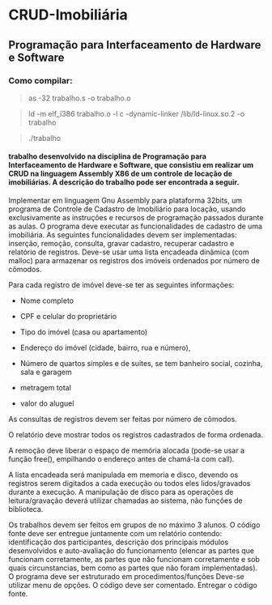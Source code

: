 # CRUD-Imobiliária

## Programação para Interfaceamento de Hardware e Software

### Como compilar:
>   as -32 trabalho.s -o trabalho.o

>   ld -m elf_i386 trabalho.o -l c -dynamic-linker /lib/ld-linux.so.2 -o trabalho

>   ./trabalho

#### trabalho desenvolvido na disciplina de Programação para Interfaceamento de Hardware e Software, que consistiu em realizar um CRUD na linguagem Assembly X86 de um controle de locação de imobiliárias. A descrição do trabalho pode ser encontrada a seguir.


Implementar em linguagem Gnu Assembly para plataforma 32bits, um programa de Controle de Cadastro de Imobiliário para locação, usando exclusivamente as instruções e recursos de programação passados durante as aulas. O programa deve executar as funcionalidades de cadastro de uma imobiliária. As seguintes funcionalidades devem ser implementadas: inserção, remoção, consulta, gravar cadastro, recuperar cadastro e relatório de registros. Deve-se usar uma lista encadeada dinâmica (com malloc) para armazenar os registros dos imóveis ordenados por número de cômodos.

Para cada registro de imóvel deve-se ter as seguintes informações:
- Nome completo

- CPF e celular do proprietário

- Tipo do imóvel (casa ou apartamento) 

- Endereço do imóvel (cidade, bairro, rua e número),

- Número de quartos simples e de suites, se tem banheiro social, cozinha, sala e garagem 

- metragem total

- valor do aluguel

As consultas de registros devem ser feitas por número de cômodos.

O relatório deve mostrar todos os registros cadastrados de forma ordenada.

A remoção deve liberar o espaço de memória alocada (pode-se usar a função free(), empilhando o endereço antes de chamá-la com call).

A lista encadeada será manipulada em memoria e disco, devendo os registros serem digitados a cada execução ou todos eles lidos/gravados durante a execução. A manipulação de disco para as operações de leitura/gravação deverá utilizar chamadas ao sistema, não funções de biblioteca.

Os trabalhos devem ser feitos em grupos de no máximo 3 alunos. O código fonte deve ser entregue juntamente com um relatório contendo: identificação dos participantes, descrição dos principais módulos desenvolvidos e auto-avaliação do funcionamento (elencar as partes que funcionam corretamente, as partes que não funcionam corretamente e sob quais circunstancias, bem como as partes que não foram implementadas). O programa deve ser estruturado em procedimentos/funções Deve-se utilizar menu de opções. O código deve ser comentado. Entregar o código fonte. 
